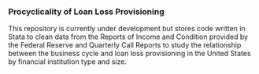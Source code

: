 ### Procyclicality of Loan Loss Provisioning

  This repository is currently under development but stores code written in Stata to clean data from the Reports of Income and Condition provided by the Federal Reserve and Quarterly Call Reports to study the relationship between the business cycle and loan loss provisioning in the United States by financial institution type and size.
